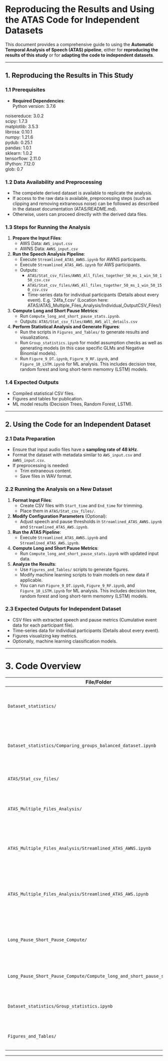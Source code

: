 # Reproducing the Results and Using the ATAS Code for Independent Datasets  

This document provides a comprehensive guide to using the **Automatic Temporal Analysis of Speech (ATAS) pipeline**, either for **reproducing the results of this study** or for **adapting the code to independent datasets**.
  
---
  
## 1. Reproducing the Results in This Study   
  
### 1.1 Prerequisites   
- **Required Dependencies**:  
Python version: 3.7.6  
  
noisereduce: 3.0.2  
scipy: 1.7.3  
matplotlib: 3.5.3  
librosa: 0.10.1  
numpy: 1.21.6  
pydub: 0.25.1  
pandas: 1.0.1  
sklearn: 1.0.2  
tensorflow: 2.11.0  
IPython: 7.12.0  
glob: 0.7   
  
### 1.2 Data Availability and Preprocessing   
- The compelete derived dataset is available to replicate the analysis.  
- If access to the raw data is available, preprocessing steps (such as clipping and removing extraneous noise) can be followed as described in the dataset documentation (ATAS/README.md).  
- Otherwise, users can proceed directly with the derived data files.  
  
### 1.3 Steps for Running the Analysis  
  
1. **Prepare the Input Files**:  
   - AWS Data: `AWS_input.csv`  
   - AWNS Data: `AWNS_input.csv`  
2. **Run the Speech Analysis Pipeline**:  
   - Execute `Streamlined_ATAS_AWNS.ipynb` for AWNS participants.  
   - Execute `Streamlined_ATAS_AWS.ipynb` for AWS participants.  
   - Outputs:  
     - `ATAS/Stat_csv_files/AWNS_All_files_together_50_ms_1_win_50_150_csv.csv`  
     - `ATAS/Stat_csv_files/AWS_All_files_together_50_ms_1_win_50_150_csv.csv`  
     - Time-series data for individual participants (Details about every event). E.g. '24fa_f.csv' (Location here: ATAS/ATAS_Multiple_Files_Analysis/Individual_OutputCSV_Files/)  
3. **Compute Long and Short Pause Metrics**:  
   - Run `Compute_long_and_short_pause_stats.ipynb`.  
   - Outputs: `ATAS/Stat_csv_files/AWNS_AWS_all_details.csv`  
4. **Perform Statistical Analysis and Generate Figures**:  
   - Run the scripts in `Figures_and_Tables/` to generate results and visualizations.  
   - Run `Group_statistics.ipynb` for model assumption checks as well as generating models (in this case specific GLMs and Negative Binomial models).  
   - Run `Figure_9_DT.ipynb`, `Figure_9_RF.ipynb`, and `Figure_10_LSTM.ipynb` for ML analysis. This includes decision tree, random forest and long short-term memomry (LSTM) models.  
  
### 1.4 Expected Outputs  
- Compiled statistical CSV files.  
- Figures and tables for publication.  
- ML model results (Decision Trees, Random Forest, LSTM).  
  
---  
  
## 2. Using the Code for an Independent Dataset    
  
### 2.1 Data Preparation  
- Ensure that input audio files have a **sampling rate of 48 kHz**.  
- Format the dataset with metadata similar to `AWS_input.csv` and `AWNS_input.csv`.  
- If preprocessing is needed:  
  - Trim extraneous content.  
  - Save files in WAV format.  
  
### 2.2 Running the Analysis on a New Dataset   
1. **Format Input Files**:  
   - Create CSV files with `Start_time` and `End_time` for trimming.  
   - Place them in `ATAS/Stat_csv_files/`.  
2. **Modify Configuration Parameters** (Optional):  
   - Adjust speech and pause thresholds in `Streamlined_ATAS_AWNS.ipynb` and `Streamlined_ATAS_AWS.ipynb`.  
3. **Run the ATAS Pipeline**:  
   - Execute `Streamlined_ATAS_AWNS.ipynb` and `Streamlined_ATAS_AWS.ipynb`.  
4. **Compute Long and Short Pause Metrics**:  
   - Run `Compute_long_and_short_pause_stats.ipynb` with updated input data.  
5. **Analyze the Results**:  
   - Use `Figures_and_Tables/` scripts to generate figures.  
   - Modify machine learning scripts to train models on new data if applicable.  
   - You can run `Figure_9_DT.ipynb`, `Figure_9_RF.ipynb`, and `Figure_10_LSTM.ipynb` for ML analysis. This includes decision tree, random forest and long short-term memomry (LSTM) models.  
  
### 2.3 Expected Outputs for Independent Dataset  
- CSV files with extracted speech and pause metrics (Cumulative event data for each participant file).
- Time-series data for individual participants (Details about every event).  
- Figures visualizing key metrics.  
- Optionally, machine learning classification models.  
  
---  
  
# 3. Code Overview  
  
| File/Folder | Description |  
|------------|-------------|  
| `Dataset_statistics/` | Provides dataset comparison and summary statistics. |  
| `Dataset_statistics/Comparing_groups_balanced_dataset.ipynb` | Checks for dataset balance (Age and Sex distribution) |  
| `ATAS/Stat_csv_files/` | Contains input and output CSV files. |  
| `ATAS_Multiple_Files_Analysis/` | Processes multiple acoustic files in a loop. |  
| `ATAS_Multiple_Files_Analysis/Streamlined_ATAS_AWNS.ipynb` | Processes AWNS audio files, extracting speech and pause metrics. |
| `ATAS_Multiple_Files_Analysis/Streamlined_ATAS_AWS.ipynb` | Processes AWS audio files, extracting speech and pause metrics. |  
| `Long_Pause_Short_Pause_Compute/` | Computes additional metrics related to long and short pauses. |                            
| `Long_Pause_Short_Pause_Compute/Compute_long_and_short_pause_stats.ipynb` | Computes long and short pause metrics. |   
| `Dataset_statistics/Group_statistics.ipynb` | Performs statistical analysis of extracted metrics. |  
| `Figures_and_Tables/` | Scripts for generating figures and tables. |  
---  

